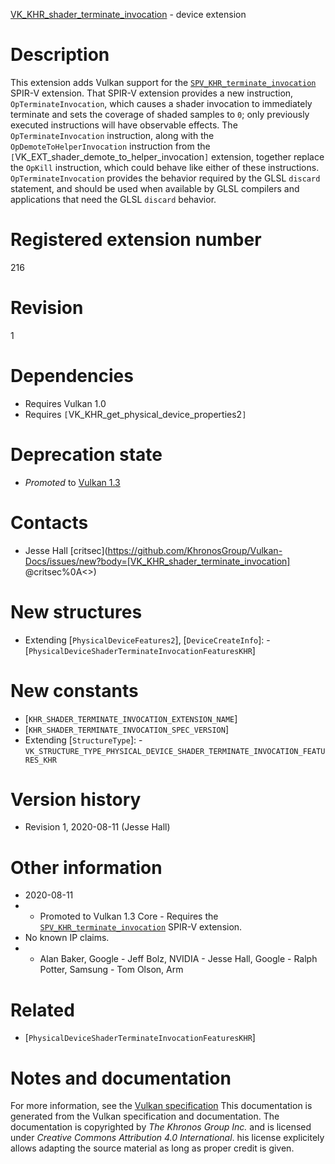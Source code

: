 [VK_KHR_shader_terminate_invocation](https://www.khronos.org/registry/vulkan/specs/1.3-extensions/man/html/VK_KHR_shader_terminate_invocation.html) - device extension

# Description
This extension adds Vulkan support for the
[`SPV_KHR_terminate_invocation`](https://htmlpreview.github.io/?https://github.com/KhronosGroup/SPIRV-Registry/blob/master/extensions/KHR/SPV_KHR_terminate_invocation.html)
SPIR-V extension.
That SPIR-V extension provides a new instruction,
`OpTerminateInvocation`, which causes a shader invocation to immediately
terminate and sets the coverage of shaded samples to `0`; only previously
executed instructions will have observable effects.
The `OpTerminateInvocation` instruction, along with the
`OpDemoteToHelperInvocation` instruction from the
`[`VK_EXT_shader_demote_to_helper_invocation`]` extension, together
replace the `OpKill` instruction, which could behave like either of these
instructions.
`OpTerminateInvocation` provides the behavior required by the GLSL
`discard` statement, and should be used when available by GLSL compilers
and applications that need the GLSL `discard` behavior.

# Registered extension number
216

# Revision
1

# Dependencies
- Requires Vulkan 1.0
- Requires `[`VK_KHR_get_physical_device_properties2`]`

# Deprecation state
- *Promoted* to [Vulkan 1.3](https://www.khronos.org/registry/vulkan/specs/1.3-extensions/html/vkspec.html#versions-1.3-promotions)

# Contacts
- Jesse Hall [critsec](https://github.com/KhronosGroup/Vulkan-Docs/issues/new?body=[VK_KHR_shader_terminate_invocation] @critsec%0A<<Here describe the issue or question you have about the VK_KHR_shader_terminate_invocation extension>>)

# New structures
- Extending [`PhysicalDeviceFeatures2`], [`DeviceCreateInfo`]:  - [`PhysicalDeviceShaderTerminateInvocationFeaturesKHR`]

# New constants
- [`KHR_SHADER_TERMINATE_INVOCATION_EXTENSION_NAME`]
- [`KHR_SHADER_TERMINATE_INVOCATION_SPEC_VERSION`]
- Extending [`StructureType`]:  - `VK_STRUCTURE_TYPE_PHYSICAL_DEVICE_SHADER_TERMINATE_INVOCATION_FEATURES_KHR`

# Version history
- Revision 1, 2020-08-11 (Jesse Hall)

# Other information
* 2020-08-11
*   - Promoted to Vulkan 1.3 Core  - Requires the [`SPV_KHR_terminate_invocation`](https://htmlpreview.github.io/?https://github.com/KhronosGroup/SPIRV-Registry/blob/master/extensions/KHR/SPV_KHR_terminate_invocation.html) SPIR-V extension. 
* No known IP claims.
*   - Alan Baker, Google  - Jeff Bolz, NVIDIA  - Jesse Hall, Google  - Ralph Potter, Samsung  - Tom Olson, Arm

# Related
- [`PhysicalDeviceShaderTerminateInvocationFeaturesKHR`]

# Notes and documentation
For more information, see the [Vulkan specification](https://www.khronos.org/registry/vulkan/specs/1.3-extensions/html/vkspec.html)
This documentation is generated from the Vulkan specification and documentation.
The documentation is copyrighted by *The Khronos Group Inc.* and is licensed under *Creative Commons Attribution 4.0 International*.
his license explicitely allows adapting the source material as long as proper credit is given.
        